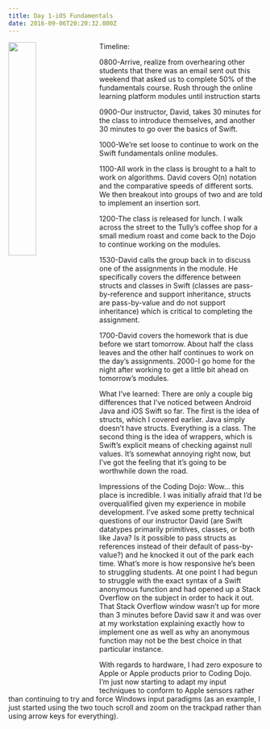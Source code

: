 ```yaml
---
title: Day 1-iOS Fundamentals
date: 2016-09-06T20:20:32.000Z
---
```

<img style="float: left; margin:0 1em 0 0; width: 33%" src="/img/blog/day1.jpg"/>
Timeline:

0800-Arrive, realize from overhearing other students that there was an email sent out this weekend that asked us to complete 50% of the fundamentals course.  Rush through the online learning platform modules until instruction starts

0900-Our instructor, David, takes 30 minutes for the class to introduce themselves, and another 30 minutes to go over the basics of Swift.

1000-We’re set loose to continue to work on the Swift fundamentals online modules.

1100-All work in the class is brought to a halt to work on algorithms.  David covers O(n) notation and the comparative speeds of different sorts.  We then breakout into groups of two and are told to implement an insertion sort.

1200-The class is released for lunch.  I walk across the street to the Tully’s coffee shop for a small medium roast and come back to the Dojo to continue working on the modules.

1530-David calls the group back in to discuss one of the assignments in the module.  He specifically covers the difference between structs and classes in Swift (classes are pass-by-reference and support inheritance, structs are pass-by-value and do not support inheritance) which is critical to completing the assignment.

1700-David covers the homework that is due before we start tomorrow.  About half the class leaves and the other half continues to work on the day’s assignments.
2000-I go home for the night after working to get a little bit ahead on tomorrow’s modules.

What I’ve learned: There are only a couple big differences that I’ve noticed between Android Java and iOS Swift so far. The first is the idea of structs, which I covered earlier.  Java simply doesn’t have structs.  Everything is a class.  The second thing is the idea of wrappers, which is Swift’s explicit means of checking against null values.  It’s somewhat annoying right now, but I’ve got the feeling that it’s going to be worthwhile down the road.

Impressions of the Coding Dojo: Wow… this place is incredible.  I was initially afraid that I’d be overqualified given my experience in mobile development.  I’ve asked some pretty technical questions of our instructor David (are Swift datatypes primarily primitives, classes, or both like Java?  Is it possible to pass structs as references instead of their default of pass-by-value?) and he knocked it out of the park each time.  What’s more is how responsive he’s been to struggling students.  At one point I had begun to struggle with the exact syntax of a Swift anonymous function and had opened up a Stack Overflow on the subject in order to hack it out.  That Stack Overflow window wasn’t up for more than 3 minutes before David saw it and was over at my workstation explaining exactly how to implement one as well as why an anonymous function may not be the best choice in that particular instance.  

With regards to hardware, I had zero exposure to Apple or Apple products prior to Coding Dojo.  I’m just now starting to adapt my input techniques to conform to Apple sensors rather than continuing to try and force Windows input paradigms  (as an example, I just started using the two touch scroll and zoom on the trackpad rather than using arrow keys for everything).
